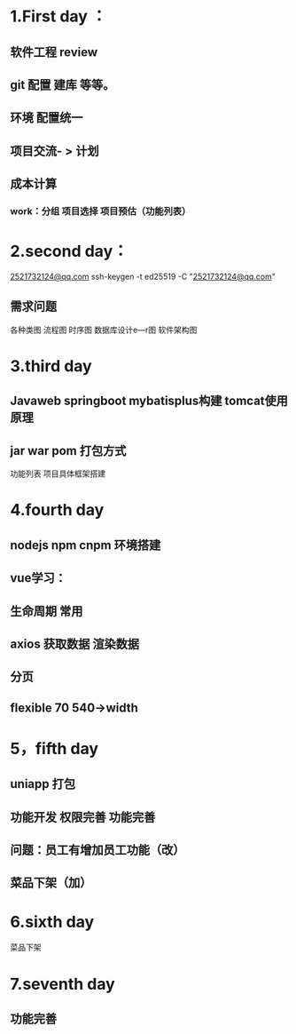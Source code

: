 # 1.First day ：

##    软件工程 review

##    git 配置 建库 等等。

##    环境 配置统一

##    项目交流- > 计划

##     成本计算

###      work：分组 项目选择 项目预估（功能列表）

# 2.second day：
2521732124@qq.com
ssh-keygen -t ed25519 -C  "2521732124@qq.com"


## 需求问题

各种类图 流程图 时序图 数据库设计e—r图 软件架构图

# 3.third day

## Javaweb  springboot mybatisplus构建 tomcat使用原理 

## jar war pom 打包方式



功能列表  项目具体框架搭建

##  

# 4.fourth day

## nodejs npm cnpm 环境搭建

##  vue学习：

## 生命周期 常用

## axios 获取数据 渲染数据

## 分页

## flexible 70 540->width 

# 5，fifth day

## uniapp 打包

## 功能开发 权限完善 功能完善

## 问题：员工有增加员工功能（改）

## 菜品下架（加）

# 6.sixth day

菜品下架

# 7.seventh day

## 功能完善



